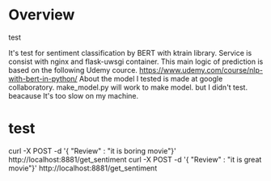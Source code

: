# Overview

test

It's test for sentiment classification by BERT with ktrain library.
Service is consist with nginx and flask-uwsgi container.
This main logic of prediction is based on the following Udemy cource.
https://www.udemy.com/course/nlp-with-bert-in-python/
About the model I tested is made at google collaboratory.
make_model.py will work to make model. but I didn't test. beacause It's too slow on my machine.

# test
curl -X POST -d '{ "Review" : "it is boring movie"}' http://localhost:8881/get_sentiment
curl -X POST -d '{ "Review" : "it is great movie"}' http://localhost:8881/get_sentiment
